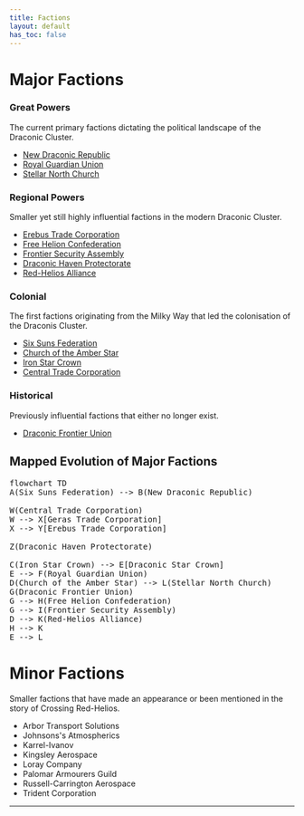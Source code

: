 ```yaml
---
title: Factions
layout: default
has_toc: false
---
```


# Major Factions
### Great Powers
The current primary factions dictating the political landscape of the Draconic Cluster.
* [New Draconic Republic](./ndr.html)
* [Royal Guardian Union](./rgu.html)
* [Stellar North Church](./snc.html)

### Regional Powers
Smaller yet still highly influential factions in the modern Draconic Cluster.
* [Erebus Trade Corporation](./etc.html)
* [Free Helion Confederation](./fhc.html)
* [Frontier Security Assembly](./fsa.html)
* [Draconic Haven Protectorate](./dhp.html)
* [Red-Helios Alliance](./rha.html)

### Colonial
The first factions originating from the Milky Way that led the colonisation of the Draconis Cluster.
* [Six Suns Federation](./ssf.html)
* [Church of the Amber Star](./cas.html)
* [Iron Star Crown](./isc.html)
* [Central Trade Corporation](./etc.html)

### Historical
Previously influential factions that either no longer exist.
* [Draconic Frontier Union](./dfu.md)

## Mapped Evolution of Major Factions
<pre class="mermaid">
flowchart TD
A(Six Suns Federation) --> B(New Draconic Republic)

W(Central Trade Corporation)
W --> X[Geras Trade Corporation]
X --> Y[Erebus Trade Corporation]

Z(Draconic Haven Protectorate)

C(Iron Star Crown) --> E[Draconic Star Crown]
E --> F(Royal Guardian Union)
D(Church of the Amber Star) --> L(Stellar North Church)
G(Draconic Frontier Union) 
G --> H(Free Helion Confederation)
G --> I(Frontier Security Assembly)
D --> K(Red-Helios Alliance)
H --> K
E --> L
</pre>

<script src="https://cdn.jsdelivr.net/npm/mermaid@10.9.1/dist/mermaid.min.js"></script>

# Minor Factions
Smaller factions that have made an appearance or been mentioned in the story of Crossing Red-Helios.
* Arbor Transport Solutions
* Johnsons's Atmospherics
* Karrel-Ivanov
* Kingsley Aerospace
* Loray Company
* Palomar Armourers Guild
* Russell-Carrington Aerospace
* Trident Corporation

----

